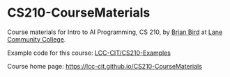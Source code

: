 # CS210-CourseMaterials
Course materials for Intro to AI Programming, CS 210, by [Brian Bird](https://profbird.dev) at [Lane Community College](https://lanecc.edu).

Example code for this course: [LCC-CIT/CS210-Examples](https://github.com/LCC-CIT/CS210-Examples/tree/main)

Course home page: <a href="https://lcc-cit.github.io/CS210-CourseMaterials/" target="_blank">https://lcc-cit.github.io/CS210-CourseMaterials</a>
